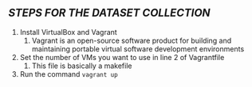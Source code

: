 ## _STEPS FOR THE DATASET COLLECTION_

1. Install VirtualBox and Vagrant
   1. Vagrant is an open-source software product for building and maintaining portable virtual software development environments
2. Set the number of VMs you want to use in line 2 of Vagrantfile 
   1. This file is basically a makefile
3. Run the command `vagrant up` 
